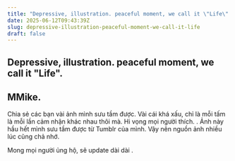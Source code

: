```yaml
---
title: "Depressive, illustration. peaceful moment, we call it \"Life\"."
date: 2025-06-12T09:43:39Z
slug: depressive-illustration-peaceful-moment-we-call-it-life
draft: false
---
```


## Depressive, illustration. peaceful moment, we call it "Life".

## MMike.

Chia sẻ các bạn vài ảnh mình sưu tầm được. Vài cái khá xấu, chỉ là mỗi tấm là mỗi lần cảm nhận khác nhau thôi mà. Hi vọng mọi người thích. . Ảnh này hầu hết mình sưu tầm được từ Tumblr của mình. Vậy nên nguồn ảnh nhiều lúc cũng chả nhớ.









Mong mọi người ủng hộ, sẽ update dài dài .